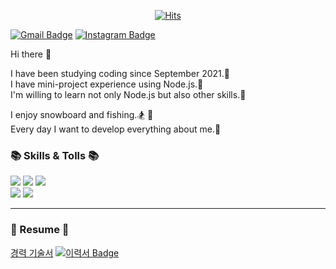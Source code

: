 <div align = center>
	
[![Hits](https://hits.seeyoufarm.com/api/count/incr/badge.svg?url=https%3A%2F%2Fgithub.com%2FJangJaeWon22&count_bg=%2379C83D&title_bg=%23555555&icon=&icon_color=%23E7E7E7&title=hits&edge_flat=false)](https://hits.seeyoufarm.com)
	
</div>

<div align=left>
  

[![Gmail Badge](https://img.shields.io/badge/xox123558@gmail.com-d14836?style=flat-square&logo=Gmail&logoColor=white&link=mailto:xox123558@gmail.com)](mailto:xox123558@gmail.com)
[![Instagram Badge](https://img.shields.io/badge/Instagram-E4405F?style=flat-square&logo=Instagram&logoColor=white&link=https://www.instagram.com/withdoule_jj/?hl=ko)](https://www.instagram.com/withdoule_jj/?hl=ko)
	
</div>

<div align=left>
Hi there 👋 <p>

I have been studying coding since September 2021.🚀<br>
I have mini-project experience using Node.js.💎<br>
I'm willing to learn not only Node.js but also other skills.👀<br>
<p>
I enjoy snowboard and fishing.🏂 🎣<br>
Every day I want to develop everything about me.📖<br>

</div>

### 📚 Skills & Tolls 📚

<div align=left>

<img src="https://img.shields.io/badge/Node.js-339933?style=flat-square&logo=Node.js&logoColor=white"/>
<img src="https://img.shields.io/badge/JavaScript-F7DF1E?style=flat-square&logo=JavaScript&logoColor=white"/>
<img src="https://img.shields.io/badge/TypeScript-3178C6?style=flat-square&logo=TypeScript&logoColor=white"/>
<br>
<img src="https://img.shields.io/badge/MySQL-4479A1?style=flat-square&logo=MySQL&logoColor=white"/>
<img src="https://img.shields.io/badge/Git-F05032?style=flat-square&logo=Git&logoColor=white"/>
</div>
  
---

<div align=left>
	
### 💎 Resume 💎
	
	
<!-- [![이력서 Badge](http://img.shields.io/badge/-resume-black?style=flat-square&logo=github&link=https://www.notion.so/e39bc83666d84a79b9bc5396b7320f33)](https://www.notion.so/e39bc83666d84a79b9bc5396b7320f33) -->
	
[경력 기술서](https://www.notion.so/e39bc83666d84a79b9bc5396b7320f33) [![이력서 Badge](http://img.shields.io/badge/-resume-black?style=flat-square&logo=github&link=https://www.notion.so/e39bc83666d84a79b9bc5396b7320f33)](https://www.notion.so/e39bc83666d84a79b9bc5396b7320f33)
  
</div>

  
  
  
<!--
**JangJaeWon22/JangJaeWon22** is a ✨ _special_ ✨ repository because its `README.md` (this file) appears on your GitHub profile.

Here are some ideas to get you started:

- 🔭 I’m currently working on ...
- 🌱 I’m currently learning ...
- 👯 I’m looking to collaborate on ...
- 🤔 I’m looking for help with ...
- 💬 Ask me about ...
- 📫 How to reach me: ...
- 😄 Pronouns: ...
- ⚡ Fun fact: ...
-->
